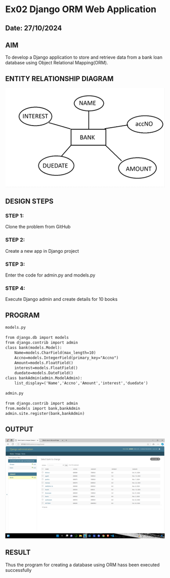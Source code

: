 # Ex02 Django ORM Web Application
## Date: 27/10/2024

## AIM
To develop a Django application to store and retrieve data from a bank loan database using Object Relational Mapping(ORM).

## ENTITY RELATIONSHIP DIAGRAM
![alt text](image.png)



## DESIGN STEPS

### STEP 1:
Clone the problem from GitHub

### STEP 2:
Create a new app in Django project

### STEP 3:
Enter the code for admin.py and models.py

### STEP 4:
Execute Django admin and create details for 10 books

## PROGRAM

```
models.py

from django.db import models
from django.contrib import admin
class bank(models.Model):
	Name=models.CharField(max_length=10)
	Accno=models.IntegerField(primary_key="Accno")
	Amount=models.FloatField()
	interest=models.FloatField()
	duedate=models.DateField()
class bankAdmin(admin.ModelAdmin):
	list_display=('Name','Accno','Amount','interest','duedate')

admin.py

from django.contrib import admin
from.models import bank,bankAdmin
admin.site.register(bank,bankAdmin)
```



## OUTPUT


![alt text](<Screenshot (2).png>)

## RESULT
Thus the program for creating a database using ORM hass been executed successfully
